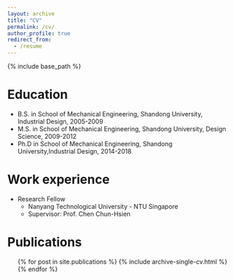```yaml
---
layout: archive
title: "CV"
permalink: /cv/
author_profile: true
redirect_from:
  - /resume
---
```


{% include base_path %}

Education
======
* B.S. in School of Mechanical Engineering, Shandong University, Industrial Design, 2005-2009
* M.S. in School of Mechanical Engineering, Shandong University, Design Science, 2009-2012
* Ph.D in School of Mechanical Engineering, Shandong University,Industrial Design, 2014-2018 

Work experience
======
* Research Fellow
  * Nanyang Technological University - NTU Singapore
  * Supervisor: Prof. Chen Chun-Hsien


Publications
======
  <ul>{% for post in site.publications %}
    {% include archive-single-cv.html %}
  {% endfor %}</ul>
<!--   
Teaching
======
  <ul>{% for post in site.teaching %}
    {% include archive-single-cv.html %}
  {% endfor %}</ul> -->
  